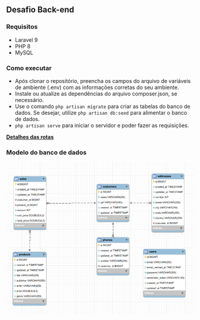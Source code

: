 
## Desafio Back-end 

### Requisitos

 - Laravel 9
 - PHP 8
 - MySQL

### Como executar

 - Após clonar o repositório, preencha os campos do arquivo de variáveis de ambiente (.env) com as informações corretas do seu ambiente.
 - Instale ou atualize as dependências do arquivo composer.json, se necessário.
 - Use o comando `php artisan migrate` para criar as tabelas do banco de dados. Se desejar, utilize `php artisan db:seed` para alimentar o banco de dados.
 - `php artisan serve` para iniciar o servidor e poder fazer as requisições.
 
**[Detalhes das rotas](https://documenter.getpostman.com/view/20220441/UyrGCa8q#a0009dd0-4950-4f68-885a-55032b424c39)**

### Modelo do banco de dados
![Imagem](model/model.png)
